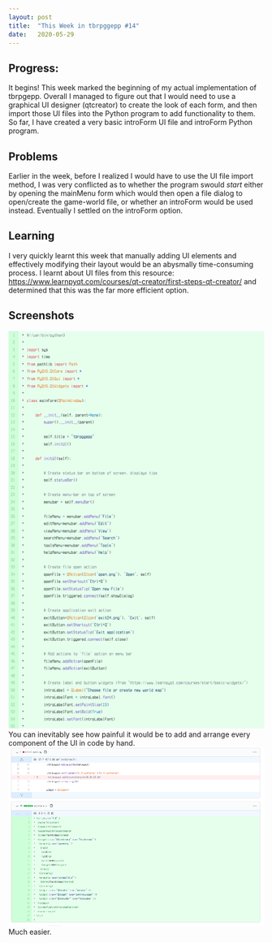 ```yaml
---
layout: post
title:  "This Week in tbrpggepp #14"
date:   2020-05-29
---
```


## Progress:
It begins! This week marked the beginning of my actual implementation of tbrpgepp. Overall I managed to figure out that I would need to use a graphical UI designer (qtcreator) to create the look of each form, and then import those UI files into the Python program to add functionality to them. So far, I have created a very basic introForm UI file and introForm Python program.

## Problems
Earlier in the week, before I realized I would have to use the UI file import method, I was very conflicted as to whether the program swould *start* either by opening the mainMenu form which would then open a file dialog to open/create the game-world file, or whether an introForm would be used instead. Eventually I settled on the introForm option.

## Learning
I very quickly learnt this week that manually adding UI elements and effectively modifying their layout would be an abysmally time-consuming process. I learnt about UI files from this resource: https://www.learnpyqt.com/courses/qt-creator/first-steps-qt-creator/ and determined that this was the far more efficient option.

## Screenshots
![Main Form Week 5](/assets/mainFormW5.png)
You can inevitably see how painful it would be to add and arrange every component of the UI in code by hand.
![Intro Form with UI file Week 5](/assets/W5.png)
Much easier.

